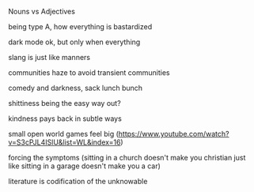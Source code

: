 Nouns vs Adjectives

being type A, how everything is bastardized

dark mode ok, but only when everything

slang is just like manners

communities haze to avoid transient communities

comedy and darkness, sack lunch bunch

shittiness being the easy way out?

kindness pays back in subtle ways

small open world games feel big
(https://www.youtube.com/watch?v=S3cPJL4ISlU&list=WL&index=16)

forcing the symptoms (sitting in a church doesn't make you christian just like sitting in a garage doesn't make you a car)

literature is codification of the unknowable
